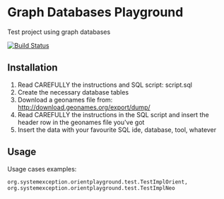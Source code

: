 # Graph Databases Playground
Test project using graph databases

[![Build Status](https://travis-ci.org/lcappuccio/GraphDbPlayground.svg?branch=master)](https://travis-ci.org/lcappuccio/GraphDbPlayground)

## Installation
1. Read CAREFULLY the instructions and SQL script: script.sql
2. Create the necessary database tables
3. Download a geonames file from: http://download.geonames.org/export/dump/
4. Read CAREFULLY the instructions in the SQL script and insert the header row in the geonames file you've got
5. Insert the data with your favourite SQL ide, database, tool, whatever

## Usage
Usage cases examples:

```org.systemexception.orientplayground.test.TestImplOrient, org.systemexception.orientplayground.test.TestImplNeo```